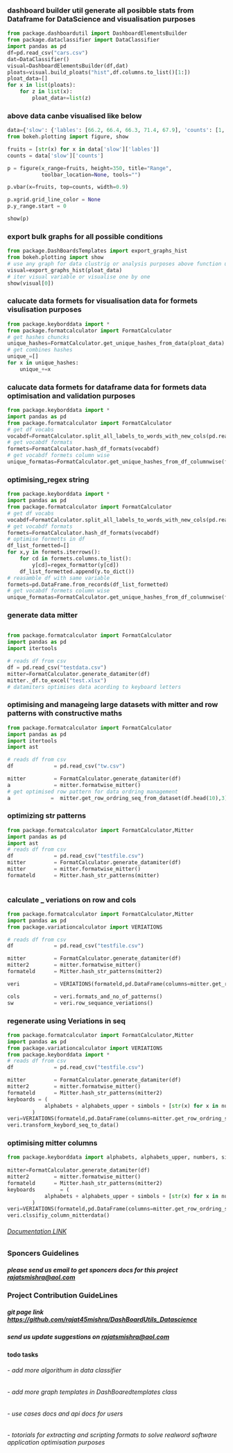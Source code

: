 ### dashboard builder util generate all posibble stats from Dataframe for DataScience and visualisation purposes

```python
from package.dashboardutil import DashboardElementsBuilder
from package.dataclassifier import DataClassifier
import pandas as pd
df=pd.read_csv("cars.csv")
dat=DataClassifier()
visual=DashboardElementsBuilder(df,dat)
ploats=visual.build_ploats("hist",df.columns.to_list()[1:])
ploat_data=[]
for x in list(ploats):
    for z in list(x):
        ploat_data+=list(z)

```

### above data canbe visualised like below

```python
data={'slow': {'lables': [66.2, 66.4, 66.3, 71.4, 67.9], 'counts': [1, 1, 1, 3, 1]}}
from bokeh.plotting import figure, show

fruits = [str(x) for x in data['slow']['lables']]
counts = data['slow']['counts']

p = figure(x_range=fruits, height=350, title="Range",
           toolbar_location=None, tools="")

p.vbar(x=fruits, top=counts, width=0.9)

p.xgrid.grid_line_color = None
p.y_range.start = 0

show(p)

```

### export bulk graphs for all possible conditions

```python
from package.DashBoardsTemplates import export_graphs_hist
from bokeh.plotting import show 
# use any graph for data clustrig or analysis purposes above function using bokeh for bulk visualisation
visual=export_graphs_hist(ploat_data)
# iter visual variable or visualise one by one
show(visual[0])
```

### calucate data formets for visualisation data for formets visulisation purposes

```python
from package.keyborddata import *
from package.formatcalculator import FormatCalculator 
# get hashes chuncks
unique_hashes=FormatCalculator.get_unique_hashes_from_data(ploat_data)
# get combines hashes 
unique_=[]
for x in unique_hashes:
    unique_+=x
```

### calucate data formets for dataframe data for formets data optimisation and validation purposes

```python
from package.keyborddata import *
import pandas as pd
from package.formatcalculator import FormatCalculator
# get df vocabs
vocabdf=FormatCalculator.split_all_labels_to_words_with_new_cols(pd.read_csv("test.csv"))
# get vocabdf formats
formets=FormatCalculator.hash_df_formats(vocabdf)
# get vocabdf formets column wise 
unique_formatas=FormatCalculator.get_unique_hashes_from_df_columnwise(formets)
```

### optimising_regex string

```python
from package.keyborddata import *
import pandas as pd
from package.formatcalculator import FormatCalculator
# get df vocabs
vocabdf=FormatCalculator.split_all_labels_to_words_with_new_cols(pd.read_csv("test.csv"))
# get vocabdf formats
formets=FormatCalculator.hash_df_formats(vocabdf)
# optimise formetts in df
df_list_formetted=[]
for x,y in formets.iterrows():
    for cd in formets.columns.to_list():
        y[cd]=regex_formattor(y[cd])
    df_list_formetted.append(y.to_dict())
# reasamble df with same variable
formets=pd.DataFrame.from_records(df_list_formetted)
# get vocabdf formets column wise 
unique_formatas=FormatCalculator.get_unique_hashes_from_df_columnwise(formets)

```

### generate data mitter

```python

from package.formatcalculator import FormatCalculator
import pandas as pd
import itertools

# reads df from csv
df = pd.read_csv("testdata.csv")
mitter=FormatCalculator.generate_datamiter(df)
mitter._df.to_excel("test.xlsx")
# datamiters optimises data acording to keyboard letters

```

### optimising and manageing large datasets with mitter and row patterns with constructive maths

```python
from package.formatcalculator import FormatCalculator
import pandas as pd
import itertools
import ast

# reads df from csv
df             = pd.read_csv("tw.csv")

mitter         = FormatCalculator.generate_datamiter(df)
a              = mitter.formatwise_mitter()
# get optimised row pattern for data ordring management
a             =  mitter.get_row_ordring_seq_from_dataset(df.head(10),3)


```

### optimizing str patterns

```Python
from package.formatcalculator import FormatCalculator,Mitter
import pandas as pd
import ast
# reads df from csv
df             = pd.read_csv("testfile.csv")
mitter         = FormatCalculator.generate_datamiter(df)
mitter         = mitter.formatwise_mitter()
formateld      = Mitter.hash_str_patterns(mitter)
                
```

### calculate _ veriations on row and cols

```Python
from package.formatcalculator import FormatCalculator,Mitter
import pandas as pd
from package.variationcalculator import VERIATIONS

# reads df from csv
df             = pd.read_csv("testfile.csv")

mitter         = FormatCalculator.generate_datamiter(df)
mitter2        = mitter.formatwise_mitter()
formateld      = Mitter.hash_str_patterns(mitter2)

veri           = VERIATIONS(formateld,pd.DataFrame(columns=mitter.get_row_ordring_seq_from_dataset(df,iterlen=3)))

cols           = veri.formats_and_no_of_patterns()
sw             = veri.row_sequance_veriations()

```

### regenerate using Veriations in seq

```Python
from package.formatcalculator import FormatCalculator,Mitter
import pandas as pd
from package.variationcalculator import VERIATIONS
from package.keyborddata import *
# reads df from csv
df             = pd.read_csv("testfile.csv")

mitter         = FormatCalculator.generate_datamiter(df)
mitter2        = mitter.formatwise_mitter()
formateld      = Mitter.hash_str_patterns(mitter2)
keyboards = (
            alphabets + alphabets_upper + simbols + [str(x) for x in numbers] + [" "]
        )
veri=VERIATIONS(formateld,pd.DataFrame(columns=mitter.get_row_ordring_seq_from_dataset(df,iterlen=3)),keyboard=keyboards)
veri.transform_keybord_seq_to_data()       

```

### optimising mitter columns

```Python
from package.keyborddata import alphabets, alphabets_upper, numbers, simbols
 
mitter=FormatCalculator.generate_datamiter(df)
mitter2        = mitter.formatwise_mitter()
formateld      = Mitter.hash_str_patterns(mitter2)
keyboards        = (
            alphabets + alphabets_upper + simbols + [str(x) for x in numbers] + [" "]
        )
veri=VERIATIONS(formateld,pd.DataFrame(columns=mitter.get_row_ordring_seq_from_dataset(df,iterlen=3)),keyboard=keyboards,Mitter=mitter)
veri.clssifiy_column_mitterdata()
```



###### [Documentation LINK](https://dashboardutils-datascience.readthedocs.io/en/latest/index.html)

### Sponcers Guidelines

##### please send us email to get sponcers docs for this project <rajatsmishra@aol.com>

### Project Contribution GuideLines

##### git page link <https://github.com/rajat45mishra/DashBoardUtils_Datascience>

##### send us update suggestions on <rajatsmishra@aol.com>

#### todo tasks

###### - add more algorithum in data classifier

###### - add more graph templates in DashBoaredtemplates class

###### - use cases docs and api docs for users

###### - totorials for extracting and scripting formats to solve realword software application optimisation purposes
